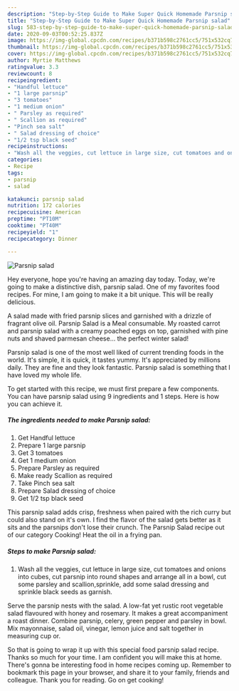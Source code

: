 ```yaml
---
description: "Step-by-Step Guide to Make Super Quick Homemade Parsnip salad"
title: "Step-by-Step Guide to Make Super Quick Homemade Parsnip salad"
slug: 583-step-by-step-guide-to-make-super-quick-homemade-parsnip-salad
date: 2020-09-03T00:52:25.837Z
image: https://img-global.cpcdn.com/recipes/b371b598c2761cc5/751x532cq70/parsnip-salad-recipe-main-photo.jpg
thumbnail: https://img-global.cpcdn.com/recipes/b371b598c2761cc5/751x532cq70/parsnip-salad-recipe-main-photo.jpg
cover: https://img-global.cpcdn.com/recipes/b371b598c2761cc5/751x532cq70/parsnip-salad-recipe-main-photo.jpg
author: Myrtie Matthews
ratingvalue: 3.3
reviewcount: 8
recipeingredient:
- "Handful lettuce"
- "1 large parsnip"
- "3 tomatoes"
- "1 medium onion"
- " Parsley as required"
- " Scallion as required"
- "Pinch sea salt"
- " Salad dressing of choice"
- "1/2 tsp black seed"
recipeinstructions:
- "Wash all the veggies, cut lettuce in large size, cut tomatoes and onions into cubes, cut parsnip into round shapes and arrange all in a bowl, cut some parsley and scallion,sprinkle, add some salad dressing and sprinkle black seeds as garnish."
categories:
- Recipe
tags:
- parsnip
- salad

katakunci: parsnip salad 
nutrition: 172 calories
recipecuisine: American
preptime: "PT10M"
cooktime: "PT40M"
recipeyield: "1"
recipecategory: Dinner

---
```



![Parsnip salad](https://img-global.cpcdn.com/recipes/b371b598c2761cc5/751x532cq70/parsnip-salad-recipe-main-photo.jpg)

Hey everyone, hope you're having an amazing day today. Today, we're going to make a distinctive dish, parsnip salad. One of my favorites food recipes. For mine, I am going to make it a bit unique. This will be really delicious.

A salad made with fried parsnip slices and garnished with a drizzle of fragrant olive oil. Parsnip Salad is a Meal consumable. My roasted carrot and parsnip salad with a creamy poached eggs on top, garnished with pine nuts and shaved parmesan cheese… the perfect winter salad!

Parsnip salad is one of the most well liked of current trending foods in the world. It's simple, it is quick, it tastes yummy. It's appreciated by millions daily. They are fine and they look fantastic. Parsnip salad is something that I have loved my whole life.


To get started with this recipe, we must first prepare a few components. You can have parsnip salad using 9 ingredients and 1 steps. Here is how you can achieve it.

<!--inarticleads1-->

##### The ingredients needed to make Parsnip salad:

1. Get Handful lettuce
1. Prepare 1 large parsnip
1. Get 3 tomatoes
1. Get 1 medium onion
1. Prepare  Parsley as required
1. Make ready  Scallion as required
1. Take Pinch sea salt
1. Prepare  Salad dressing of choice
1. Get 1/2 tsp black seed


This parsnip salad adds crisp, freshness when paired with the rich curry but could also stand on it&#39;s own. I find the flavor of the salad gets better as it sits and the parsnips don&#39;t lose their crunch. The Parsnip Salad recipe out of our category Cooking! Heat the oil in a frying pan. 

<!--inarticleads2-->

##### Steps to make Parsnip salad:

1. Wash all the veggies, cut lettuce in large size, cut tomatoes and onions into cubes, cut parsnip into round shapes and arrange all in a bowl, cut some parsley and scallion,sprinkle, add some salad dressing and sprinkle black seeds as garnish.


Serve the parsnip nests with the salad. A low-fat yet rustic root vegetable salad flavoured with honey and rosemary. It makes a great accompaniment a roast dinner. Combine parsnip, celery, green pepper and parsley in bowl. Mix mayonnaise, salad oil, vinegar, lemon juice and salt together in measuring cup or. 

So that is going to wrap it up with this special food parsnip salad recipe. Thanks so much for your time. I am confident you will make this at home. There's gonna be interesting food in home recipes coming up. Remember to bookmark this page in your browser, and share it to your family, friends and colleague. Thank you for reading. Go on get cooking!
